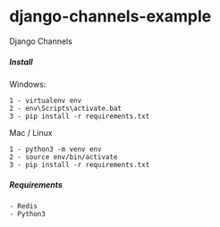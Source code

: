 # django-channels-example
Django Channels

##### Install
Windows:
```
1 - virtualenv env
2 - env\Scripts\activate.bat
3 - pip install -r requirements.txt
```
Mac / Linux
```
1 - python3 -m venv env
2 - source env/bin/activate
3 - pip install -r requirements.txt
```

##### Requirements
```
- Redis
- Python3
```
